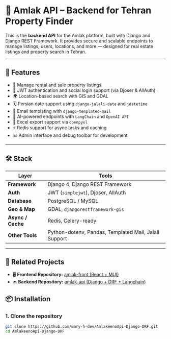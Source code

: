 # 🧠 Amlak API – Backend for Tehran Property Finder

This is the **backend API** for the Amlak platform, built with Django and Django REST Framework. It provides secure and scalable endpoints to manage listings, users, locations, and more — designed for real estate listings and property search in Tehran.

---

## 🚀 Features

- 🏡 Manage rental and sale property listings
- 🔐 JWT authentication and social login support (via Djoser & AllAuth)
- 🌍 Location-based search with GIS and GDAL
- 🗓️ Persian date support using `django-jalali-date` and `jdatetime`
- 💬 Email templating with `django-templated-mail`
- 🧠 AI-powered endpoints with `LangChain` and `OpenAI API`
- 🧾 Excel export support via `openpyxl`
- ⚡ Redis support for async tasks and caching
- 📊 Admin interface and debug toolbar for development

---

## 🛠️ Stack

| Layer           | Tools |
|-----------------|-------|
| **Framework**   | Django 4, Django REST Framework |
| **Auth**        | JWT (`simplejwt`), Djoser, AllAuth |
| **Database**    | PostgreSQL / MySQL |
| **Geo & Map**   | GDAL, `djangorestframework-gis` |
| **Async / Cache** | Redis, Celery-ready |
| **Other Tools** | Python-dotenv, Pandas, Templated Mail, Jalali Support |

---
## 🔗 Related Projects

- 🖥️ **Frontend Repository:** [amlak-front (React + MUI)](https://github.com/mary-h-dev/amlak-front)
- 🔙 **Backend Repository:** [amlak-api (Django + DRF + Langchain)](https://github.com/mary-h-dev/AmlakeenoApi-Django-DRF)

## 📦 Installation

### 1. Clone the repository

```bash
git clone https://github.com/mary-h-dev/AmlakeenoApi-Django-DRF.git
cd AmlakeenoApi-Django-DRF





